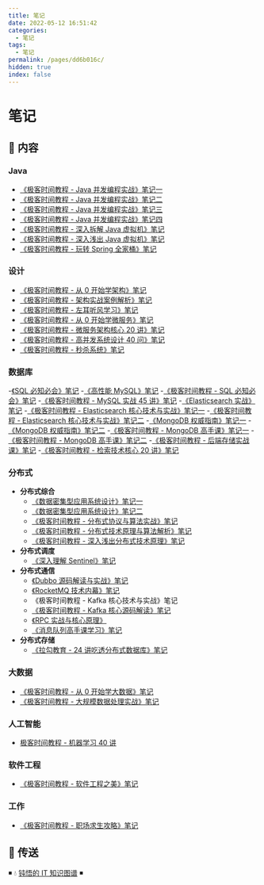 ```yaml
---
title: 笔记
date: 2022-05-12 16:51:42
categories:
  - 笔记
tags:
  - 笔记
permalink: /pages/dd6b016c/
hidden: true
index: false
---
```


# 笔记

## 📖 内容

### Java

- [《极客时间教程 - Java 并发编程实战》笔记一](01.Java/极客时间教程-Java并发编程实战笔记一.md)
- [《极客时间教程 - Java 并发编程实战》笔记二](01.Java/极客时间教程-Java并发编程实战笔记二.md)
- [《极客时间教程 - Java 并发编程实战》笔记三](01.Java/极客时间教程-Java并发编程实战笔记三.md)
- [《极客时间教程 - Java 并发编程实战》笔记四](01.Java/极客时间教程-Java并发编程实战笔记四.md)
- [《极客时间教程 - 深入拆解 Java 虚拟机》笔记](01.Java/极客时间教程-深入拆解Java虚拟机笔记.md)
- [《极客时间教程 - 深入浅出 Java 虚拟机》笔记](01.Java/极客时间教程-深入浅出Java虚拟机笔记.md)
- [《极客时间教程 - 玩转 Spring 全家桶》笔记](01.Java/极客时间教程-玩转Spring全家桶笔记.md)

### 设计

- [《极客时间教程 - 从 0 开始学架构》笔记](03.设计/极客时间教程-从0开始学架构笔记.md)
- [《极客时间教程 - 架构实战案例解析》笔记](03.设计/极客时间教程-架构实战案例解析笔记.md)
- [《极客时间教程 - 左耳听风学习》笔记](03.设计/极客时间教程-左耳听风笔记.md)
- [《极客时间教程 - 从 0 开始学微服务》笔记](03.设计/极客时间教程-从0开始学微服务.md)
- [《极客时间教程 - 微服务架构核心 20 讲》笔记](03.设计/极客时间教程-微服务架构核心20讲笔记.md)
- [《极客时间教程 - 高并发系统设计 40 问》笔记](03.设计/极客时间教程-高并发系统设计40问笔记.md)
- [《极客时间教程 - 秒杀系统》笔记](03.设计/极客时间教程-秒杀系统笔记.md)

### 数据库

-[《SQL 必知必会》笔记](12.数据库/SQL必知必会笔记.md)
-[《高性能 MySQL》笔记](12.数据库/高性能MySQL笔记.md)
-[《极客时间教程 - SQL 必知必会》笔记](12.数据库/极客时间教程-SQL必知必会.md)
-[《极客时间教程 - MySQL 实战 45 讲》笔记](12.数据库/极客时间教程-MySQL实战45讲.md)
-[《Elasticsearch 实战》笔记](12.数据库/Elasticsearch实战笔记.md)
-[《极客时间教程 - Elasticsearch 核心技术与实战》笔记一](12.数据库/极客时间教程-Elasticsearch核心技术与实战笔记一.md)
-[《极客时间教程 - Elasticsearch 核心技术与实战》笔记二](12.数据库/极客时间教程-Elasticsearch核心技术与实战笔记二.md)
-[《MongoDB 权威指南》笔记一](12.数据库/MongoDB权威指南笔记一.md)
-[《MongoDB 权威指南》笔记二](12.数据库/MongoDB权威指南笔记二.md)
-[《极客时间教程 - MongoDB 高手课》笔记一](12.数据库/极客时间教程-MongoDB高手课笔记一.md)
-[《极客时间教程 - MongoDB 高手课》笔记二](12.数据库/极客时间教程-MongoDB高手课笔记二.md)
-[《极客时间教程 - 后端存储实战课》笔记](12.数据库/极客时间教程-后端存储实战课笔记.md)
-[《极客时间教程 - 检索技术核心 20 讲》笔记](12.数据库/极客时间教程-检索技术核心20讲笔记.md)

### 分布式

- **分布式综合**
  - [《数据密集型应用系统设计》笔记一](15.分布式/00.分布式综合/数据密集型应用系统设计笔记一.md)
  - [《数据密集型应用系统设计》笔记二](15.分布式/00.分布式综合/数据密集型应用系统设计笔记二.md)
  - [《极客时间教程 - 分布式协议与算法实战》笔记](15.分布式/00.分布式综合/极客时间教程-分布式协议与算法实战笔记.md)
  - [《极客时间教程 - 分布式技术原理与算法解析》笔记](15.分布式/00.分布式综合/极客时间教程-分布式技术原理与算法解析笔记.md)
  - [《极客时间教程 - 深入浅出分布式技术原理》笔记](15.分布式/00.分布式综合/极客时间教程-深入浅出分布式技术原理笔记.md)
- **分布式调度**
  - [《深入理解 Sentinel》笔记](15.分布式/12.分布式调度/深入理解Sentinel笔记.md)
- **分布式通信**
  - [《Dubbo 源码解读与实战》笔记](15.分布式/21.分布式通信/Dubbo源码解读与实战笔记.md)
  - [《RocketMQ 技术内幕》笔记](15.分布式/21.分布式通信/RocketMQ技术内幕笔记.md)
  - 《极客时间教程 - Kafka 核心技术与实战》笔记
  - [《极客时间教程 - Kafka 核心源码解读》笔记](15.分布式/21.分布式通信/极客时间教程-Kafka核心源码解读笔记.md)
  - [《RPC 实战与核心原理》](15.分布式/21.分布式通信/极客时间教程-RPC实战与核心原理笔记.md)
  - [《消息队列高手课学习》笔记](15.分布式/21.分布式通信/极客时间教程-消息队列高手课笔记.md)
- **分布式存储**
  - [《拉勾教育 - 24 讲吃透分布式数据库》笔记](15.分布式/22.分布式存储/24讲吃透分布式数据库.md)

### 大数据

- [《极客时间教程 - 从 0 开始学大数据》笔记](16.大数据/极客时间教程-从0开始学大数据笔记)
- [《极客时间教程 - 大规模数据处理实战》笔记](16.大数据/极客时间教程-大规模数据处理实战笔记)

### 人工智能

- [极客时间教程 - 机器学习 40 讲](17.人工智能/极客时间教程-机器学习40讲笔记)

### 软件工程

- [《极客时间教程 - 软件工程之美》笔记](21.软件工程/极客时间教程-软件工程之美笔记)

### 工作

- [《极客时间教程 - 职场求生攻略》笔记](96.工作/极客时间教程-职场求生攻略笔记)

## 🚪 传送

◾ 💧 [钝悟的 IT 知识图谱](https://dunwu.github.io/waterdrop/) ◾